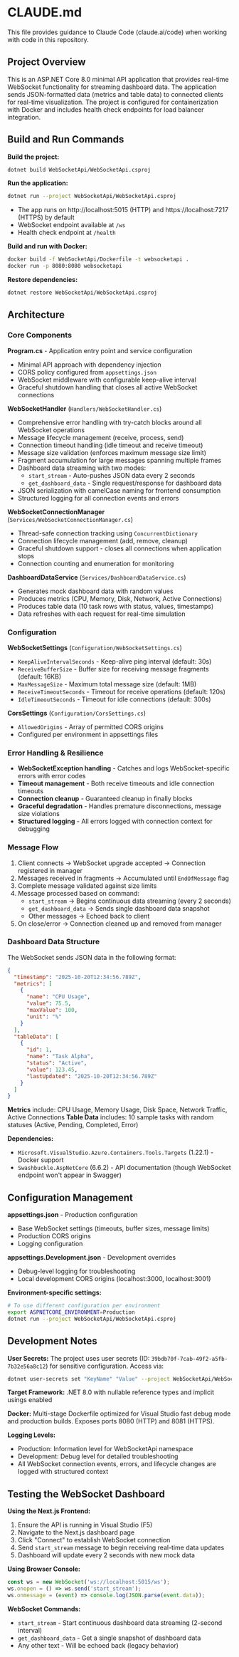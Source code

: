 # CLAUDE.md

This file provides guidance to Claude Code (claude.ai/code) when working with code in this repository.

## Project Overview

This is an ASP.NET Core 8.0 minimal API application that provides real-time WebSocket functionality for streaming dashboard data. The application sends JSON-formatted data (metrics and table data) to connected clients for real-time visualization. The project is configured for containerization with Docker and includes health check endpoints for load balancer integration.

## Build and Run Commands

**Build the project:**
```bash
dotnet build WebSocketApi/WebSocketApi.csproj
```

**Run the application:**
```bash
dotnet run --project WebSocketApi/WebSocketApi.csproj
```
- The app runs on http://localhost:5015 (HTTP) and https://localhost:7217 (HTTPS) by default
- WebSocket endpoint available at `/ws`
- Health check endpoint at `/health`

**Build and run with Docker:**
```bash
docker build -f WebSocketApi/Dockerfile -t websocketapi .
docker run -p 8080:8080 websocketapi
```

**Restore dependencies:**
```bash
dotnet restore WebSocketApi/WebSocketApi.csproj
```

## Architecture

### Core Components

**Program.cs** - Application entry point and service configuration
- Minimal API approach with dependency injection
- CORS policy configured from `appsettings.json`
- WebSocket middleware with configurable keep-alive interval
- Graceful shutdown handling that closes all active WebSocket connections

**WebSocketHandler** (`Handlers/WebSocketHandler.cs`)
- Comprehensive error handling with try-catch blocks around all WebSocket operations
- Message lifecycle management (receive, process, send)
- Connection timeout handling (idle timeout and receive timeout)
- Message size validation (enforces maximum message size limit)
- Fragment accumulation for large messages spanning multiple frames
- Dashboard data streaming with two modes:
  - `start_stream` - Auto-pushes JSON data every 2 seconds
  - `get_dashboard_data` - Single request/response for dashboard data
- JSON serialization with camelCase naming for frontend consumption
- Structured logging for all connection events and errors

**WebSocketConnectionManager** (`Services/WebSocketConnectionManager.cs`)
- Thread-safe connection tracking using `ConcurrentDictionary`
- Connection lifecycle management (add, remove, cleanup)
- Graceful shutdown support - closes all connections when application stops
- Connection counting and enumeration for monitoring

**DashboardDataService** (`Services/DashboardDataService.cs`)
- Generates mock dashboard data with random values
- Produces metrics (CPU, Memory, Disk, Network, Active Connections)
- Produces table data (10 task rows with status, values, timestamps)
- Data refreshes with each request for real-time simulation

### Configuration

**WebSocketSettings** (`Configuration/WebSocketSettings.cs`)
- `KeepAliveIntervalSeconds` - Keep-alive ping interval (default: 30s)
- `ReceiveBufferSize` - Buffer size for receiving message fragments (default: 16KB)
- `MaxMessageSize` - Maximum total message size (default: 1MB)
- `ReceiveTimeoutSeconds` - Timeout for receive operations (default: 120s)
- `IdleTimeoutSeconds` - Timeout for idle connections (default: 300s)

**CorsSettings** (`Configuration/CorsSettings.cs`)
- `AllowedOrigins` - Array of permitted CORS origins
- Configured per environment in appsettings files

### Error Handling & Resilience

- **WebSocketException handling** - Catches and logs WebSocket-specific errors with error codes
- **Timeout management** - Both receive timeouts and idle connection timeouts
- **Connection cleanup** - Guaranteed cleanup in finally blocks
- **Graceful degradation** - Handles premature disconnections, message size violations
- **Structured logging** - All errors logged with connection context for debugging

### Message Flow

1. Client connects → WebSocket upgrade accepted → Connection registered in manager
2. Messages received in fragments → Accumulated until `EndOfMessage` flag
3. Complete message validated against size limits
4. Message processed based on command:
   - `start_stream` → Begins continuous data streaming (every 2 seconds)
   - `get_dashboard_data` → Sends single dashboard data snapshot
   - Other messages → Echoed back to client
5. On close/error → Connection cleaned up and removed from manager

### Dashboard Data Structure

The WebSocket sends JSON data in the following format:

```json
{
  "timestamp": "2025-10-20T12:34:56.789Z",
  "metrics": [
    {
      "name": "CPU Usage",
      "value": 75.5,
      "maxValue": 100,
      "unit": "%"
    }
  ],
  "tableData": [
    {
      "id": 1,
      "name": "Task Alpha",
      "status": "Active",
      "value": 123.45,
      "lastUpdated": "2025-10-20T12:34:56.789Z"
    }
  ]
}
```

**Metrics** include: CPU Usage, Memory Usage, Disk Space, Network Traffic, Active Connections
**Table Data** includes: 10 sample tasks with random statuses (Active, Pending, Completed, Error)

**Dependencies:**
- `Microsoft.VisualStudio.Azure.Containers.Tools.Targets` (1.22.1) - Docker support
- `Swashbuckle.AspNetCore` (6.6.2) - API documentation (though WebSocket endpoint won't appear in Swagger)

## Configuration Management

**appsettings.json** - Production configuration
- Base WebSocket settings (timeouts, buffer sizes, message limits)
- Production CORS origins
- Logging configuration

**appsettings.Development.json** - Development overrides
- Debug-level logging for troubleshooting
- Local development CORS origins (localhost:3000, localhost:3001)

**Environment-specific settings:**
```bash
# To use different configuration per environment
export ASPNETCORE_ENVIRONMENT=Production
dotnet run --project WebSocketApi/WebSocketApi.csproj
```

## Development Notes

**User Secrets:** The project uses user secrets (ID: `39bdb70f-7cab-49f2-a5fb-7b32e56a8c12`) for sensitive configuration. Access via:
```bash
dotnet user-secrets set "KeyName" "Value" --project WebSocketApi/WebSocketApi.csproj
```

**Target Framework:** .NET 8.0 with nullable reference types and implicit usings enabled

**Docker:** Multi-stage Dockerfile optimized for Visual Studio fast debug mode and production builds. Exposes ports 8080 (HTTP) and 8081 (HTTPS).

**Logging Levels:**
- Production: Information level for WebSocketApi namespace
- Development: Debug level for detailed troubleshooting
- All WebSocket connection events, errors, and lifecycle changes are logged with structured context

## Testing the WebSocket Dashboard

**Using the Next.js Frontend:**
1. Ensure the API is running in Visual Studio (F5)
2. Navigate to the Next.js dashboard page
3. Click "Connect" to establish WebSocket connection
4. Send `start_stream` message to begin receiving real-time data updates
5. Dashboard will update every 2 seconds with new mock data

**Using Browser Console:**
```javascript
const ws = new WebSocket('ws://localhost:5015/ws');
ws.onopen = () => ws.send('start_stream');
ws.onmessage = (event) => console.log(JSON.parse(event.data));
```

**WebSocket Commands:**
- `start_stream` - Start continuous dashboard data streaming (2-second interval)
- `get_dashboard_data` - Get a single snapshot of dashboard data
- Any other text - Will be echoed back (legacy behavior)
